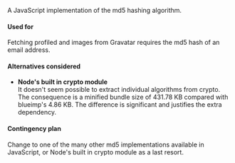 A JavaScript implementation of the md5 hashing algorithm.

#### Used for

Fetching profiled and images from Gravatar requires the md5 hash of an email address.

#### Alternatives considered

- __Node's built in crypto module__\
  It doesn't seem possible to extract individual algorithms from crypto. The consequence is a minified bundle size of 431.78 KB compared with blueimp's 4.86 KB. The difference is significant and justifies the extra dependency.

#### Contingency plan

Change to one of the many other md5 implementations available in JavaScript, or Node's built in crypto module as a last resort.

